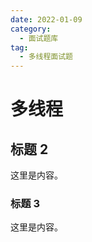 ```yaml
---
date: 2022-01-09
category:
  - 面试题库
tag:
  - 多线程面试题
---
```


# 多线程

## 标题 2

这里是内容。

### 标题 3

这里是内容。
